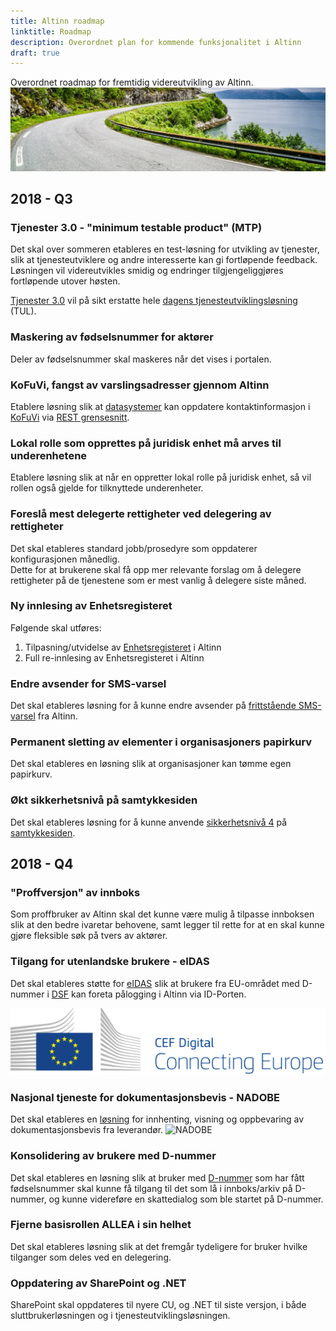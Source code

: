 ```yaml
---
title: Altinn roadmap
linktitle: Roadmap
description: Overordnet plan for kommende funksjonalitet i Altinn
draft: true
---
```


Overordnet roadmap for fremtidig videreutvikling av Altinn.
!["Vei i Brønnøysund"](vei-i-brønnøysund.png)

## 2018 - Q3

### Tjenester 3.0 - "minimum testable product" (MTP)
Det skal over sommeren etableres en test-løsning for utvikling av tjenester, slik at tjenesteutviklere og andre interesserte kan gi fortløpende feedback.  
Løsningen vil videreutvikles smidig og endringer tilgjengeliggjøres fortløpende utover høsten.

[Tjenester 3.0](/docs/altinncore/) vil på sikt erstatte hele [dagens tjenesteutviklingsløsning](/docs/guides/tul/) (TUL).

### Maskering av fødselsnummer for aktører
Deler av fødselsnummer skal maskeres når det vises i portalen.

### KoFuVi, fangst av varslingsadresser gjennom Altinn
Etablere løsning slik at [datasystemer](https://www.altinn.no/om-altinn/datasystemer-med-integrasjon/)
kan oppdatere kontaktinformasjon i [KoFuVi](https://www.brreg.no/om-oss/oppgavene-vare/kontaktinformasjon-fullmakter-kofuvi/)
via [REST grensesnitt](/docs/guides/integrasjon/sluttbrukere/api/).

### Lokal rolle som opprettes på juridisk enhet må arves til underenhetene
Etablere løsning slik at når en oppretter lokal rolle på juridisk enhet,
så vil rollen også gjelde for tilknyttede underenheter.

### Foreslå mest delegerte rettigheter ved delegering av rettigheter
Det skal etableres standard jobb/prosedyre som oppdaterer konfigurasjonen månedlig.  
Dette for at brukerene skal få opp mer relevante forslag om å delegere rettigheter på de tjenestene som er mest vanlig å delegere siste måned.

### Ny innlesing av Enhetsregisteret
Følgende skal utføres:

1. Tilpasning/utvidelse av [Enhetsregisteret](https://www.brreg.no/om-oss/oppgavene-vare/alle-registrene-vare/om-enhetsregisteret/) i Altinn
2. Full re-innlesing av Enhetsregisteret i Altinn

### Endre avsender for SMS-varsel
Det skal etableres løsning for å kunne endre avsender på
[frittstående SMS-varsel](/docs/guides/integrasjon/tjenesteeiere/funksjonelle-scenario/#frittst%C3%A5ende-varsel) fra Altinn.

### Permanent sletting av elementer i organisasjoners papirkurv
Det skal etableres en løsning slik at organisasjoner kan tømme egen papirkurv.

### Økt sikkerhetsnivå på samtykkesiden
Det skal etableres løsning for å kunne anvende [sikkerhetsnivå 4](https://www.altinn.no/hjelp/innlogging/diverse-om-innlogging/hva-er-sikkerhetsniva/)
på [samtykkesiden](/docs/guides/samtykke/sluttbruker/samtykkesiden/).



## 2018 - Q4

### "Proffversjon" av innboks
Som proffbruker av Altinn skal det kunne være mulig å tilpasse innboksen slik at den bedre ivaretar behovene, samt legger til rette
for at en skal kunne gjøre fleksible søk på tvers av aktører.

### Tilgang for utenlandske brukere - eIDAS
Det skal etableres støtte for [eIDAS](https://difi.github.io/idporten-oidc-dokumentasjon/oidc_func_eidas.html) slik at brukere
fra EU-området med D-nummer i [DSF](https://www.skatteetaten.no/person/folkeregister/om/) kan foreta pålogging i Altinn via ID-Porten.

![CEF logo](cef.png?width=600)

### Nasjonal tjeneste for dokumentasjonsbevis - NADOBE
Det skal etableres en [løsning](/docs/guides/nadobe/) for innhenting, visning og oppbevaring av dokumentasjonsbevis fra leverandør.
![NADOBE](https://www.lucidchart.com/publicSegments/view/f3ce06b1-22a8-4b29-9af4-13dbeb258c83/image.png?width=800)

### Konsolidering av brukere med D-nummer
Det skal etableres en løsning slik at bruker med [D-nummer](https://www.skatteetaten.no/person/utenlandsk/norsk-identitetsnummer/d-nummer/)
som har fått fødselsnummer skal kunne få tilgang til det som lå i innboks/arkiv på D-nummer, og kunne videreføre en skattedialog som ble startet på D-nummer.

### Fjerne basisrollen ALLEA i sin helhet
Det skal etableres løsning slik at det fremgår tydeligere for bruker hvilke tilganger som deles ved en delegering.

### Oppdatering av SharePoint og .NET
SharePoint skal oppdateres til nyere CU, og .NET til siste versjon, i både sluttbrukerløsningen og i tjenesteutviklingsløsningen.  
